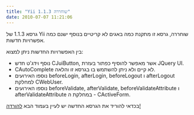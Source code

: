```yaml
---
title: "Yii 1.1.3 שוחררה"
date: 2010-07-07 11:21:06
---
```


<div id="toprint">

גרסא 1.1.3 של Yii שוחררה, גרסא זו מתקנת כמה באגים לא קריטיים  בנוסף ישנם כמה אפשרויות חדשות.

בין האפשרויות החדשות ניתן למצוא:
<ul>
	<li>נוסף וידג'ט חדש CJuiButton, אשר מאפשר להוסיף כפתור בעזרת JQuery  UI.</li>
	<li>CAutoComplete לא קיים ולא ניתן להשתמש בו בגרסא זו והלאה.</li>
	<li>נוספו האירועים beforeLogin, afterLogin, beforeLogout ו afterLogout  למחלקת CWebUser.</li>
	<li>נוספו האירועים beforeValidate, afterValidate,  beforeValidateAttribute ו afterValidateAttribute במחלקת ה - CActiveForm.</li>
</ul>
בכדאי להוריד את הגרסא החדשה יש לעיין בעמוד הבא <a title="להורדה!" href="http://www.yiiframework.com/download/">להורדה!</a>

</div>
